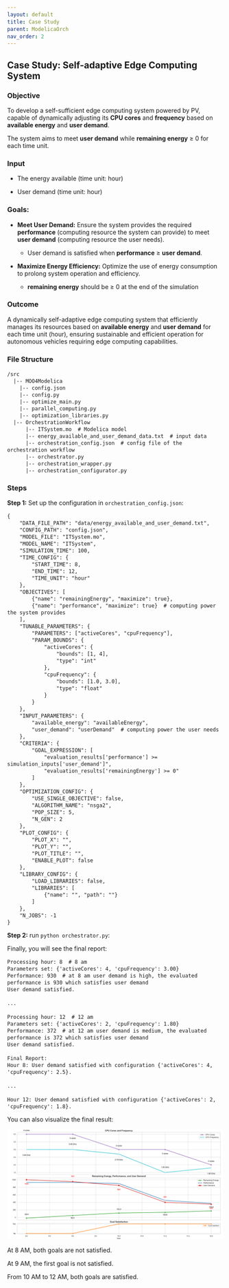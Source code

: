 ```yaml
---
layout: default
title: Case Study
parent: ModelicaOrch
nav_order: 2
---
```


## Case Study: Self-adaptive Edge Computing System

### Objective

To develop a self-sufficient edge computing system powered by PV, capable of dynamically adjusting its **CPU cores** and **frequency** based on **available energy** and **user demand**. 

The system aims to meet **user demand** while **remaining energy** ≥ 0 for each time unit.

### Input

* The energy available (time unit: hour)

* User demand (time unit: hour)

### Goals:

  - **Meet User Demand:** Ensure the system provides the required **performance** (computing resource the system can provide) to meet **user demand** (computing resource the user needs). 
    - User demand is satisfied when **performance** ≥ **user demand**.

  - **Maximize Energy Efficiency:** Optimize the use of energy consumption to prolong system operation and efficiency.
    - **remaining energy** should be ≥ 0 at the end of the simulation

### Outcome 

A dynamically self-adaptive edge computing system that efficiently manages its resources based on **available energy** and **user demand** for each time unit (hour), ensuring sustainable and efficient operation for autonomous vehicles requiring edge computing capabilities.

### File Structure

```shell
/src
  |-- MOO4Modelica
  	|-- config.json
  	|-- config.py
  	|-- optimize_main.py
  	|-- parallel_computing.py
  	|-- optimization_libraries.py
  |-- OrchestrationWorkflow
      |-- ITSystem.mo  # Modelica model
      |-- energy_available_and_user_demand_data.txt  # input data
      |-- orchestration_config.json  # config file of the orchestration workflow
      |-- orchestrator.py
      |-- orchestration_wrapper.py
      |-- orchestration_configurator.py
```

### Steps

**Step 1:** Set up the configuration in `orchestration_config.json`:

```shell
{
    "DATA_FILE_PATH": "data/energy_available_and_user_demand.txt",
    "CONFIG_PATH": "config.json",
    "MODEL_FILE": "ITSystem.mo",
    "MODEL_NAME": "ITSystem",
    "SIMULATION_TIME": 100,
    "TIME_CONFIG": {
        "START_TIME": 8,
        "END_TIME": 12,
        "TIME_UNIT": "hour"
    },
    "OBJECTIVES": [
        {"name": "remainingEnergy", "maximize": true},
        {"name": "performance", "maximize": true}  # computing power the system provides 
    ],
    "TUNABLE_PARAMETERS": {
        "PARAMETERS": ["activeCores", "cpuFrequency"],
        "PARAM_BOUNDS": {
            "activeCores": {
                "bounds": [1, 4],
                "type": "int"
            },
            "cpuFrequency": {
                "bounds": [1.0, 3.0],
                "type": "float"
            }
        }
    },
    "INPUT_PARAMETERS": {
        "available_energy": "availableEnergy",
        "user_demand": "userDemand"  # computing power the user needs
    },
    "CRITERIA": {
        "GOAL_EXPRESSION": [
            "evaluation_results['performance'] >= simulation_inputs['user_demand']",
            "evaluation_results['remainingEnergy'] >= 0"
        ]
    },
    "OPTIMIZATION_CONFIG": {
        "USE_SINGLE_OBJECTIVE": false,
        "ALGORITHM_NAME": "nsga2",
        "POP_SIZE": 5,
        "N_GEN": 2
    },
    "PLOT_CONFIG": {
        "PLOT_X": "",
        "PLOT_Y": "",
        "PLOT_TITLE": "",
        "ENABLE_PLOT": false
    },
    "LIBRARY_CONFIG": {
        "LOAD_LIBRARIES": false,
        "LIBRARIES": [
            {"name": "", "path": ""}
        ]
    },
    "N_JOBS": -1
}
```

**Step 2:** run `python orchestrator.py`:

Finally, you will see the final report:

```shell
Processing hour: 8  # 8 am
Parameters set: {'activeCores': 4, 'cpuFrequency': 3.00}
Performance: 930  # at 8 am user demand is high, the evaluated performance is 930 which satisfies user demand
User demand satisfied.

...

Processing hour: 12  # 12 am
Parameters set: {'activeCores': 2, 'cpuFrequency': 1.80}
Performance: 372  # at 12 am user demand is medium, the evaluated performance is 372 which satisfies user demand
User demand satisfied.

Final Report:
Hour 8: User demand satisfied with configuration {'activeCores': 4, 'cpuFrequency': 2.5}.

...

Hour 12: User demand satisfied with configuration {'activeCores': 2, 'cpuFrequency': 1.8}.
```

You can also visualize the final result:

<img src="../../assets/ModelicaOrch_result.png" alt="result" style="zoom:100%;" />

At 8 AM,  both goals are not satisfied. 

At 9 AM, the first goal is not satisfied. 

From 10 AM to 12 AM, both goals are satisfied. 